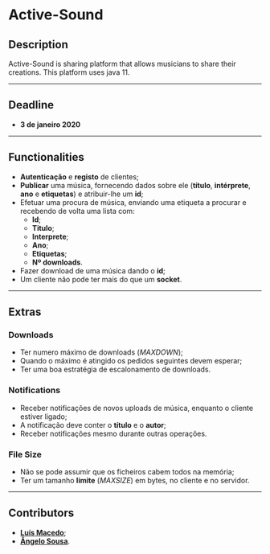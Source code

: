 # Active-Sound

## Description

Active-Sound is sharing platform that allows musicians to share their creations. This platform uses java 11.

---

## Deadline

* __3 de janeiro 2020__

---

## Functionalities

* __Autenticação__ e __registo__ de clientes;
* __Publicar__ uma música, fornecendo dados sobre ele (__título__, __intérprete__, __ano__ e __etiquetas__) e atribuir-lhe um __id__;
* Efetuar uma procura de música, enviando uma etiqueta a procurar e recebendo de volta uma lista com:
  * __Id__;
  * __Titulo__;
  * __Interprete__;
  * __Ano__;
  * __Etiquetas__;
  * __Nº downloads__.
* Fazer download de uma música dando o __id__;
* Um cliente não pode ter mais do que um __socket__.

---

## Extras

### Downloads

* Ter numero máximo de downloads (_MAXDOWN_);
* Quando o máximo é atingido os pedidos seguintes devem esperar;
* Ter uma boa estratégia de escalonamento de downloads.

### Notifications

* Receber notificações de novos uploads de música, enquanto o cliente estiver ligado;
* A notificação deve conter o __título__ e o __autor__;
* Receber notificações mesmo durante outras operações.

### File Size

* Não se pode assumir que os ficheiros cabem todos na memória;
* Ter um tamanho __limite__ (_MAXSIZE_) em bytes, no cliente e no servidor.

---

## Contributors

* [__Luís Macedo__](https://github.com/FallenFoil);
* [__Ângelo Sousa__](https://github.com/AngeloACSousa).
